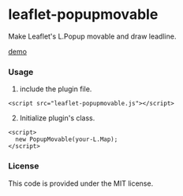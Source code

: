 # leaflet-popupmovable
Make Leaflet's L.Popup movable and draw leadline.

[demo](http://)

### Usage
1. include the plugin file.
```
<script src="leaflet-popupmovable.js"></script>
```
2. Initialize plugin's class.
```
<script>
  new PopupMovable(your-L.Map);
</script>
```
### License
This code is provided under the MIT license.
